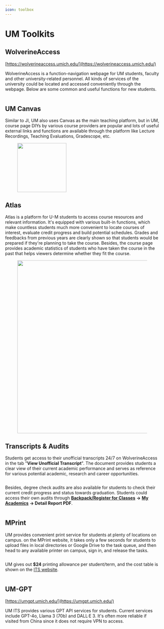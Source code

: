 ```yaml
---
icon: toolbox
---
```


# UM Toolkits

## WolverineAccess

[https://wolverineaccess.umich.edu/](https://wolverineaccess.umich.edu/)

WolverineAccess is a function-navigation webpage for UM students, faculty and other university-related personnel. All kinds of services of the university could be located and accessed conveniently through the webpage. Below are some common and useful functions for new students.

<figure><img src="../.gitbook/assets/WolverineAccess_page.jpg" alt=""><figcaption></figcaption></figure>

## UM Canvas

Similar to JI, UM also uses Canvas as the main teaching platform, but in UM, course page DIYs by various course providers are popular and lots of useful external links and functions are available through the platform like Lecture Recordings, Teaching Evaluations, Gradescope, etc.

<figure><img src="../.gitbook/assets/image (11).png" alt="" width="160"><figcaption></figcaption></figure>

## Atlas

Atlas is a platform for U-M students to access course resources and relevant information. It's equipped with various built-in functions, which make countless students much more convenient to locate courses of interest, evaluate credit progress and build potential schedules. Grades and feedbacks from previous years are clearly shown so that students would be prepared if they're planning to take the course. Besides, the course page provides academic statistics of students who have taken the course in the past that helps viewers determine whether they fit the course.

<figure><img src="../.gitbook/assets/atlaseg.jpg" alt="" width="563"><figcaption></figcaption></figure>

## Transcripts & Audits

Students get access to their unofficial transcripts 24/7 on WolverineAccess in the tab "**View Unofficial Transcript**". The document provides students a clear view of their current academic performance and serves as reference for various potential academic, research and career opportunities.

<figure><img src="../.gitbook/assets/unofficialeg.png" alt=""><figcaption></figcaption></figure>

Besides, degree check audits are also available for students to check their current credit progress and status towards graduation. Students could access their own audits through [**Backpack/Register for Classes**](https://wolverineaccess.umich.edu/launch-task/all/backpacking?collection=_popular_) **->** [**My Academics**](https://csprod.dsc.umich.edu/psc/csprodnonop/EMPLOYEE/SA/c/SA_LEARNER_SERVICES.SSS_MY_ACAD.GBL?Page=SSS_MY_ACAD\&Action=U) **-> Detail Report PDF**.

<figure><img src="../.gitbook/assets/image (12).png" alt=""><figcaption></figcaption></figure>

## MPrint

UM provides convenient print service for students at plenty of locations on campus. on the MPrint website, it takes only a few seconds for students to upload files in local directories or Google Drive to the task queue, and then head to any available printer on campus, sign in, and release the tasks.

<figure><img src="../.gitbook/assets/image (13).png" alt=""><figcaption></figcaption></figure>

UM gives out **$24** printing allowance per student/term, and the cost table is shown on the [ITS website](https://its.umich.edu/computing/computers-software/campus-computing-sites/printing/printing-charges).

<figure><img src="../.gitbook/assets/image (14).png" alt=""><figcaption></figcaption></figure>

## UM-GPT

[https://umgpt.umich.edu/](https://umgpt.umich.edu/)

UM ITS provides various GPT API services for students. Current services include GPT-4o, Llama 3 (70b) and DALL·E 3. It's often more reliable if visited from China since it does not require VPN to access.
